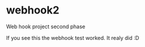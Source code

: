# webhook2
Web hook project second phase 

If you see this the webhook test worked. It realy did :D
